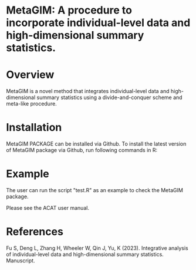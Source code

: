 # MetaGIM: A procedure to incorporate individual-level data and high-dimensional summary statistics.

# Overview
MetaGIM is a novel method that integrates individual-level data and high-dimensional summary statistics using a divide-and-conquer scheme and meta-like procedure.

# Installation
MetaGIM PACKAGE can be installed via Github. To install the latest version of MetaGIM package via Github, run following commands in R:


# Example
The user can run the script "test.R" as an example to check the MetaGIM package.

Please see the ACAT user manual.


# References
Fu S, Deng L, Zhang H, Wheeler W, Qin J, Yu, K (2023). Integrative analysis of individual-level data and high-dimensional summary statistics. Manuscript. 
